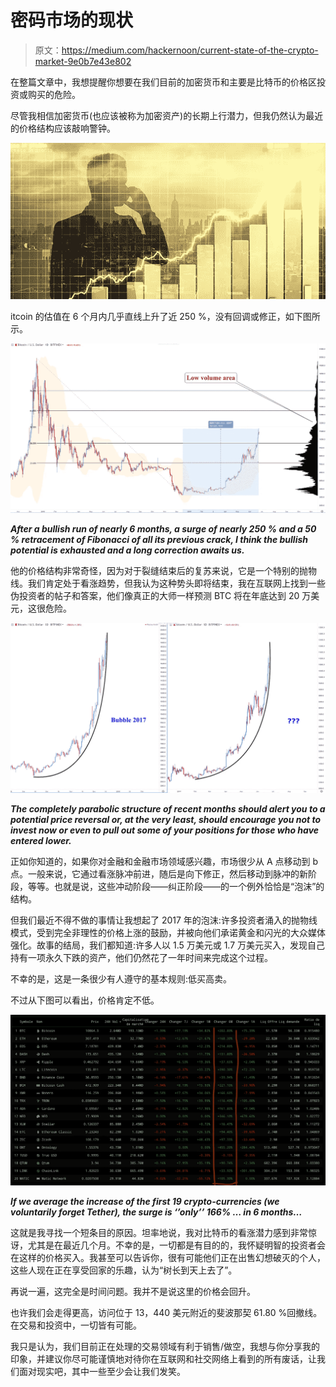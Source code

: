 # 密码市场的现状

> 原文：<https://medium.com/hackernoon/current-state-of-the-crypto-market-9e0b7e43e802>

在整篇文章中，我想提醒你想要在我们目前的加密货币和主要是比特币的价格区投资或购买的危险。

尽管我相信加密货币(也应该被称为加密资产)的长期上行潜力，但我仍然认为最近的价格结构应该敲响警钟。

![](img/1d5284e9e93e20a651066c50f23738e5.png)

itcoin 的估值在 6 个月内几乎直线上升了近 250 %，没有回调或修正，如下图所示。

![](img/cf96bb90727a76486a9e41458a44ba36.png)

***After a bullish run of nearly 6 months, a surge of nearly 250 % and a 50 % retracement of Fibonacci of all its previous crack, I think the bullish potential is exhausted and a long correction awaits us.***

他的价格结构非常奇怪，因为对于裂缝结束后的复苏来说，它是一个特别的抛物线。我们肯定处于看涨趋势，但我认为这种势头即将结束，我在互联网上找到一些伪投资者的帖子和答案，他们像真正的大师一样预测 BTC 将在年底达到 20 万美元，这很危险。

![](img/b7ebdbc233cf6fc385b9436041040695.png)

***The completely parabolic structure of recent months should alert you to a potential price reversal or, at the very least, should encourage you not to invest now or even to pull out some of your positions for those who have entered lower.***

正如你知道的，如果你对金融和金融市场领域感兴趣，市场很少从 A 点移动到 b 点。一般来说，它通过看涨脉冲前进，随后是向下修正，然后移动到脉冲的新阶段，等等。也就是说，这些冲动阶段——纠正阶段——的一个例外恰恰是“泡沫”的结构。

但我们最近不得不做的事情让我想起了 2017 年的泡沫:许多投资者涌入的抛物线模式，受到完全非理性的价格上涨的鼓励，并被向他们承诺黄金和闪光的大众媒体强化。故事的结局，我们都知道:许多人以 1.5 万美元或 1.7 万美元买入，发现自己持有一项永久下跌的资产，他们仍然花了一年时间来完成这个过程。

不幸的是，这是一条很少有人遵守的基本规则:低买高卖。

不过从下图可以看出，价格肯定不低。

![](img/6569798a44a05264c07ba170722f1dab.png)

***If we average the increase of the first 19 crypto-currencies (we voluntarily forget Tether), the surge is ‘’only’’ 166% … in 6 months…***

这就是我寻找一个短条目的原因。坦率地说，我对比特币的看涨潜力感到非常惊讶，尤其是在最近几个月。不幸的是，一切都是有目的的，我怀疑明智的投资者会在这样的价格买入。我甚至可以告诉你，很有可能他们正在出售幻想破灭的个人，这些人现在正在享受回家的乐趣，认为“树长到天上去了”。

再说一遍，这完全是时间问题。我并不是说这里的价格会回升。

也许我们会走得更高，访问位于 13，440 美元附近的斐波那契 61.80 %回撤线。在交易和投资中，一切皆有可能。

我只是认为，我们目前正在处理的交易领域有利于销售/做空，我想与你分享我的印象，并建议你尽可能谨慎地对待你在互联网和社交网络上看到的所有废话，让我们面对现实吧，其中一些至少会让我们发笑。
